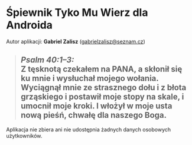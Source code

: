 Śpiewnik **Tyko Mu Wierz** dla Androida
===================================

Autor aplikacji: **Gabriel Zalisz** (gabrielzalisz@seznam.cz)

> ## **_Psalm 40:1–3:_** <br />Z tęsknotą czekałem na PANA, a skłonił się ku mnie i wysłuchał mojego wołania. Wyciągnął mnie ze strasznego dołu i z błota grząskiego i postawił moje stopy na skale, i umocnił moje kroki. I włożył w moje usta nową pieśń, chwałę dla naszego Boga. 

Aplikacja nie zbiera ani nie udostępnia żadnych danych osobowych użytkowników. 